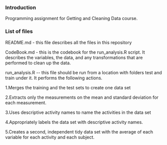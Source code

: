 ### Introduction

Programming assignment for Getting and Cleaning Data course.

### List of files

README.md - this file describes all the files in this repository

CodeBook.md - this is the codebook for the run_analysis.R script.
It describes the variables, the data, and any transformations that are performed to clean up the data.

run_analysis.R -- this file should be run from a location with folders test and train under it. It performs the following actions.

1.Merges the training and the test sets to create one data set

2.Extracts only the measurements on the mean and standard deviation for each measurement. 

3.Uses descriptive activity names to name the activities in the data set

4.Appropriately labels the data set with descriptive activity names. 

5.Creates a second, independent tidy data set with the average of each variable for each activity and each subject. 

